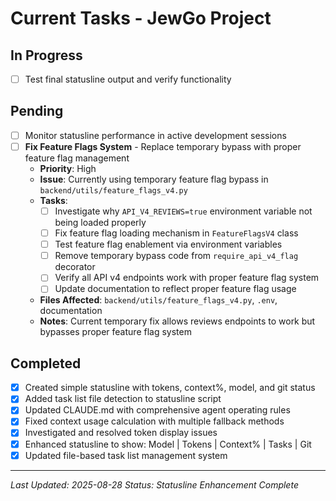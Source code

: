 # Current Tasks - JewGo Project

## In Progress
- [ ] Test final statusline output and verify functionality

## Pending
- [ ] Monitor statusline performance in active development sessions
- [ ] **Fix Feature Flags System** - Replace temporary bypass with proper feature flag management
  - **Priority**: High
  - **Issue**: Currently using temporary feature flag bypass in `backend/utils/feature_flags_v4.py`
  - **Tasks**:
    - [ ] Investigate why `API_V4_REVIEWS=true` environment variable not being loaded properly
    - [ ] Fix feature flag loading mechanism in `FeatureFlagsV4` class
    - [ ] Test feature flag enablement via environment variables
    - [ ] Remove temporary bypass code from `require_api_v4_flag` decorator
    - [ ] Verify all API v4 endpoints work with proper feature flag system
    - [ ] Update documentation to reflect proper feature flag usage
  - **Files Affected**: `backend/utils/feature_flags_v4.py`, `.env`, documentation
  - **Notes**: Current temporary fix allows reviews endpoints to work but bypasses proper feature flag system

## Completed
- [x] Created simple statusline with tokens, context%, model, and git status
- [x] Added task list file detection to statusline script  
- [x] Updated CLAUDE.md with comprehensive agent operating rules
- [x] Fixed context usage calculation with multiple fallback methods
- [x] Investigated and resolved token display issues
- [x] Enhanced statusline to show: Model | Tokens | Context% | Tasks | Git
- [x] Updated file-based task list management system

---
*Last Updated: 2025-08-28*
*Status: Statusline Enhancement Complete*